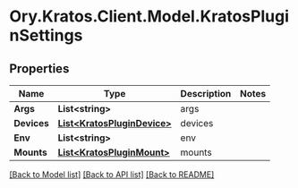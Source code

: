 # Ory.Kratos.Client.Model.KratosPluginSettings

## Properties

Name | Type | Description | Notes
------------ | ------------- | ------------- | -------------
**Args** | **List&lt;string&gt;** | args | 
**Devices** | [**List&lt;KratosPluginDevice&gt;**](KratosPluginDevice.md) | devices | 
**Env** | **List&lt;string&gt;** | env | 
**Mounts** | [**List&lt;KratosPluginMount&gt;**](KratosPluginMount.md) | mounts | 

[[Back to Model list]](../README.md#documentation-for-models) [[Back to API list]](../README.md#documentation-for-api-endpoints) [[Back to README]](../README.md)

